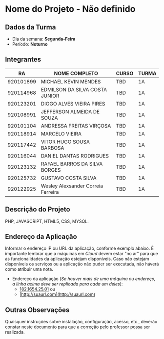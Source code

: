# **Nome do Projeto - Não definido**

## Dados da Turma
* Dia da semana: **Segunda-Feira**
* Período: **Noturno**

## Integrantes
| RA   | NOME COMPLETO | CURSO | TURMA |
|------|---------------|-------|-------|
| 920101899 | MICHAEL KEVIN MENDES  | TBD  | 1A |
| 920114968  | EDMILSON DA SILVA COSTA JUNIOR   | TBD | 1A |
| 920123201 | DIOGO ALVES VIEIRA PIRES   | TBD  | 1A |
| 920108991  | JEFFERSON ALMEIDA DE SOUZA  | TBD  | 1A |
| 920101104  | ANDRESSA FREITAS VIRÇOSA  | TBD  | 1A |
| 920118914 | MARCELO VIEIRA   | TBD  | 1A |
| 920117442  | VITOR HUGO SOUSA BARBOSA   | TBD  | 1A |
| 920116044  | DANIEL DANTAS RODRIGUES  | TBD  | 1A |
| 920123132  | RAFAEL BARROS DA SILVA BORGES  | TBD | 1A |
| 920125732 | GUSTAVO COSTA SILVA   | TBD | 1A |
| 920122925 | Wesley Alexsander Correia Ferreira  | TBD | 1A |


 
 
## Descrição do Projeto
PHP,
JAVASCRIPT,
HTML5,
CSS,
MYSQL.

## Endereço da Aplicação
Informar o endereço IP ou URL da aplicação, conforme exemplo abaixo. É importante lembrar que a máquinas em *Cloud* devem estar "no ar" para que as funcionalidades da aplicação estejam disponíveis. Caso não estejam disponíveis os serviços ou a aplicação não puder ser executada, não háverá como atribuir uma nota.

* Endereço da aplicação (*Se houver mais de uma máquina ou endereço, a linha acima deve ser replicada para cada um deles*):
	+ [182.1654.25.01](http://www.182.1654.25.01/) ou
	+ [http://suaurl.com](http://suaurl.com)

## Outras Observações
Quaisquer instruções sobre instalação, configuração, acesso, etc., deverão constar neste documento para que a correção pelo professor possa ser realizada.
